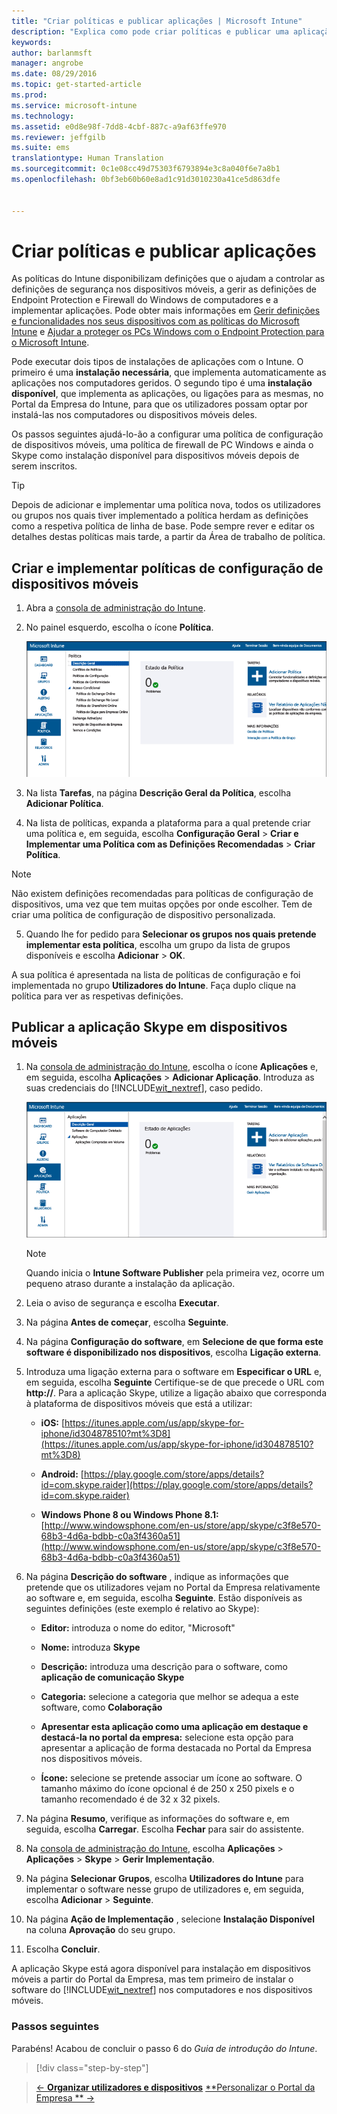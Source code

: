 ```yaml
---
title: "Criar políticas e publicar aplicações | Microsoft Intune"
description: "Explica como pode criar políticas e publicar uma aplicação de exemplo na sua subscrição do Intune"
keywords: 
author: barlanmsft
manager: angrobe
ms.date: 08/29/2016
ms.topic: get-started-article
ms.prod: 
ms.service: microsoft-intune
ms.technology: 
ms.assetid: e0d8e98f-7dd8-4cbf-887c-a9af63ffe970
ms.reviewer: jeffgilb
ms.suite: ems
translationtype: Human Translation
ms.sourcegitcommit: 0c1e08cc49d75303f6793894e3c8a040f6e7a8b1
ms.openlocfilehash: 0bf3eb60b60e8ad1c91d3010230a41ce5d863dfe


---
```


# Criar políticas e publicar aplicações
As políticas do Intune disponibilizam definições que o ajudam a controlar as definições de segurança nos dispositivos móveis, a gerir as definições de Endpoint Protection e Firewall do Windows de computadores e a implementar aplicações. Pode obter mais informações em [Gerir definições e funcionalidades nos seus dispositivos com as políticas do Microsoft Intune](/Intune/deploy-use/manage-settings-and-features-on-your-devices-with-microsoft-intune-policies) e [Ajudar a proteger os PCs Windows com o Endpoint Protection para o Microsoft Intune](/Intune/deploy-use/help-secure-windows-pcs-with-endpoint-protection-for-microsoft-intune).

Pode executar dois tipos de instalações de aplicações com o Intune. O primeiro é uma **instalação necessária**, que implementa automaticamente as aplicações nos computadores geridos. O segundo tipo é uma **instalação disponível**, que implementa as aplicações, ou ligações para as mesmas, no Portal da Empresa do Intune, para que os utilizadores possam optar por instalá-las nos computadores ou dispositivos móveis deles.

Os passos seguintes ajudá-lo-ão a configurar uma política de configuração de dispositivos móveis, uma política de firewall de PC Windows e ainda o Skype como instalação disponível para dispositivos móveis depois de serem inscritos.

> [!TIP]
> Depois de adicionar e implementar uma política nova, todos os utilizadores ou grupos nos quais tiver implementado a política herdam as definições como a respetiva política de linha de base. Pode sempre rever e editar os detalhes destas políticas mais tarde, a partir da Área de trabalho de política.


## Criar e implementar políticas de configuração de dispositivos móveis

1.  Abra a [consola de administração do Intune](https://manage.microsoft.com/).

2.  No painel esquerdo, escolha o ícone **Política**.

    ![admin-console-policy-workspace](./media/policy.png)

3.  Na lista **Tarefas**, na página **Descrição Geral da Política**, escolha **Adicionar Política**.

4.  Na lista de políticas, expanda a plataforma para a qual pretende criar uma política e, em seguida, escolha **Configuração Geral** > **Criar e Implementar uma Política com as Definições Recomendadas** > **Criar Política**.

> [!NOTE]
> Não existem definições recomendadas para políticas de configuração de dispositivos, uma vez que tem muitas opções por onde escolher. Tem de criar uma política de configuração de dispositivo personalizada.


5.  Quando lhe for pedido para **Selecionar os grupos nos quais pretende implementar esta política**, escolha um grupo da lista de grupos disponíveis e escolha **Adicionar** > **OK**.

A sua política é apresentada na lista de políticas de configuração e foi implementada no grupo **Utilizadores do Intune**. Faça duplo clique na política para ver as respetivas definições.

## Publicar a aplicação Skype em dispositivos móveis

1.  Na [consola de administração do Intune](https://manage.microsoft.com/), escolha o ícone **Aplicações** e, em seguida, escolha **Aplicações** > **Adicionar Aplicação**. Introduza as suas credenciais do [!INCLUDE[wit_nextref](../includes/wit_nextref_md.md)], caso pedido.

    ![admin-console-apps-workspace](./media/apps.png)

    > [!NOTE]
    > Quando inicia o **Intune Software Publisher** pela primeira vez, ocorre um pequeno atraso durante a instalação da aplicação.

2.  Leia o aviso de segurança e escolha **Executar**.

3.  Na página **Antes de começar**, escolha **Seguinte**.

4.  Na página **Configuração do software**, em **Selecione de que forma este software é disponibilizado nos dispositivos**, escolha **Ligação externa**.

5.  Introduza uma ligação externa para o software em **Especificar o URL** e, em seguida, escolha **Seguinte** Certifique-se de que precede o URL com **http://**. Para a aplicação Skype, utilize a ligação abaixo que corresponda à plataforma de dispositivos móveis que está a utilizar:

    -   **iOS:**   [https://itunes.apple.com/us/app/skype-for-iphone/id304878510?mt%3D8](https://itunes.apple.com/us/app/skype-for-iphone/id304878510?mt%3D8)

    -   **Android:**  [https://play.google.com/store/apps/details?id=com.skype.raider](https://play.google.com/store/apps/details?id=com.skype.raider)

    -   **Windows Phone 8 ou Windows Phone 8.1:**  [http://www.windowsphone.com/en-us/store/app/skype/c3f8e570-68b3-4d6a-bdbb-c0a3f4360a51](http://www.windowsphone.com/en-us/store/app/skype/c3f8e570-68b3-4d6a-bdbb-c0a3f4360a51)

6.  Na página **Descrição do software** , indique as informações que pretende que os utilizadores vejam no Portal da Empresa relativamente ao software e, em seguida, escolha **Seguinte**. Estão disponíveis as seguintes definições (este exemplo é relativo ao Skype):

    -   **Editor:** introduza o nome do editor, "Microsoft"

    -   **Nome:** introduza **Skype**

    -   **Descrição:** introduza uma descrição para o software, como **aplicação de comunicação Skype**

    -   **Categoria:** selecione a categoria que melhor se adequa a este software, como **Colaboração**

    -   **Apresentar esta aplicação como uma aplicação em destaque e destacá-la no portal da empresa:** selecione esta opção para apresentar a aplicação de forma destacada no Portal da Empresa nos dispositivos móveis.

    -   **Ícone:** selecione se pretende associar um ícone ao software. O tamanho máximo do ícone opcional é de 250 x 250 pixels e o tamanho recomendado é de 32 x 32 pixels.

7.  Na página **Resumo**, verifique as informações do software e, em seguida, escolha **Carregar**. Escolha **Fechar** para sair do assistente.

8.  Na [consola de administração do Intune](https://manage.microsoft.com/), escolha **Aplicações** > **Aplicações** > **Skype** > **Gerir Implementação**.

9. Na página **Selecionar Grupos**, escolha **Utilizadores do Intune** para implementar o software nesse grupo de utilizadores e, em seguida, escolha **Adicionar** > **Seguinte**.

10. Na página **Ação de Implementação** , selecione **Instalação Disponível** na coluna **Aprovação** do seu grupo.

11. Escolha **Concluir**.

A aplicação Skype está agora disponível para instalação em dispositivos móveis a partir do Portal da Empresa, mas tem primeiro de instalar o software do [!INCLUDE[wit_nextref](../includes/wit_nextref_md.md)] nos computadores e nos dispositivos móveis.


### Passos seguintes
Parabéns! Acabou de concluir o passo 6 do *Guia de introdução do Intune*.

>[!div class="step-by-step"]

>[&larr; **Organizar utilizadores e dispositivos**](.\start-with-a-paid-subscription-to-microsoft-intune-step-5.md)       [**Personalizar o Portal da Empresa ** &rarr;](.\start-with-a-paid-subscription-to-microsoft-intune-step-7.md)  



<!--HONumber=Aug16_HO5-->


